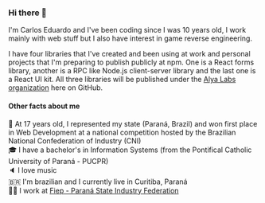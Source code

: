### Hi there 👋

I'm Carlos Eduardo and I've been coding since I was 10 years old, I work mainly with web stuff but I also have interest in game reverse engineering.

I have four libraries that I've created and been using at work and personal projects that I'm preparing to publish publicly at npm.
One is a React forms library, another is a RPC like Node.js client-server library and the last one is a React UI kit.
All three libraries will be published under the [Alya Labs organization](https://github.com/alyalabs) here on GitHub.


#### Other facts about me

🥇  At 17 years old, I represented my state (Paraná, Brazil) and won first place in Web Development at a national competition hosted by the Brazilian National Confederation of Industry (CNI)
<br>
🎓  I have a bachelor's in Information Systems (from the Pontifical Catholic University of Paraná - PUCPR)
<br>
🔈  I love music
<br>
🇧🇷  I'm brazilian and I currently live in Curitiba, Paraná
<br>
🧑‍💻  I work at [Fiep - Paraná State Industry Federation](https://www.linkedin.com/company/fiep/)


<!--
**carlosedba/carlosedba** is a ✨ _special_ ✨ repository because its `README.md` (this file) appears on your GitHub profile.

Here are some ideas to get you started:

- 🔭 I’m currently working on ...
- 🌱 I’m currently learning ...
- 👯 I’m looking to collaborate on ...
- 🤔 I’m looking for help with ...
- 💬 Ask me about ...
- 📫 How to reach me: ...
- 😄 Pronouns: ...
- ⚡ Fun fact: ...
-->
